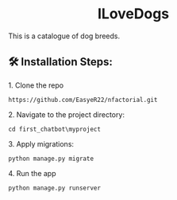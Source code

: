 <h1 align="center" id="title">ILoveDogs</h1>

<p id="description">This is a catalogue of dog breeds.</p>

<h2>🛠️ Installation Steps:</h2>

<p>1. Clone the repo</p>

```
https://github.com/EasyeR22/nfactorial.git
```

<p>2. Navigate to the project directory:</p>

```
cd first_chatbot\myproject
```

<p>3. Apply migrations:</p>

```
python manage.py migrate
```

<p>4. Run the app</p>

```
python manage.py runserver
```

